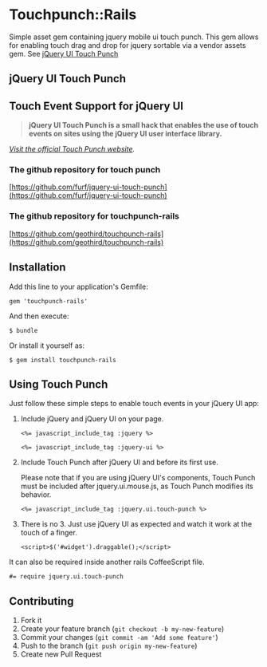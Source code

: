 # Touchpunch::Rails

Simple asset gem containing jquery mobile ui touch punch. This gem allows for enabling touch drag and drop for jquery sortable via a vendor assets gem. See [jQuery UI Touch Punch]()

## jQuery UI Touch Punch
## Touch Event Support for jQuery UI

> **jQuery UI Touch Punch is a small hack that enables the use of touch events on sites using the jQuery UI user interface library.**

_[Visit the official Touch Punch website](http://touchpunch.furf.com)._

### The github repository for touch punch
[https://github.com/furf/jquery-ui-touch-punch](https://github.com/furf/jquery-ui-touch-punch)

### The github repository for touchpunch-rails
[https://github.com/geothird/touchpunch-rails](https://github.com/geothird/touchpunch-rails)

## Installation

Add this line to your application's Gemfile:

    gem 'touchpunch-rails'

And then execute:

    $ bundle

Or install it yourself as:

    $ gem install touchpunch-rails

## Using Touch Punch

Just follow these simple steps to enable touch events in your jQuery UI app:

1. Include jQuery and jQuery UI on your page.

	`<%= javascript_include_tag :jquery %>`	
	
	 `<%= javascript_include_tag :jquery-ui %>`

2. Include Touch Punch after jQuery UI and before its first use.

    Please note that if you are using jQuery UI's components, Touch Punch must be included after jquery.ui.mouse.js, as Touch Punch modifies its behavior.

   `<%= javascript_include_tag :jquery.ui.touch-punch %>`
   
3. There is no 3. Just use jQuery UI as expected and watch it work at the touch of a finger.

    `<script>$('#widget').draggable();</script>`
    
It can also be required inside another rails CoffeeScript file.

	#= require jquery.ui.touch-punch

## Contributing

1. Fork it
2. Create your feature branch (`git checkout -b my-new-feature`)
3. Commit your changes (`git commit -am 'Add some feature'`)
4. Push to the branch (`git push origin my-new-feature`)
5. Create new Pull Request
